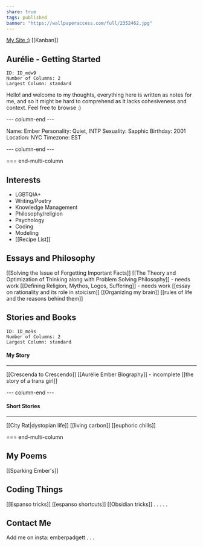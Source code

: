 ```yaml
---
share: true
tags: published
banner: "https://wallpaperaccess.com/full/2352462.jpg"
---
```

[My Site :)](https://emberauclair.github.io/Aurelie2/notes/landing/) 
[[Kanban]]
## Aurélie - Getting Started
```start-multi-column
ID: ID_mdw9
Number of Columns: 2
Largest Column: standard
```

Hello! and welcome to my thoughts, everything here is written as notes for me, and so it might be hard to comprehend as it lacks cohesiveness and context. Feel free to browse :)


--- column-end ---


Name: Ember
Personality: Quiet,  INTP
Sexuality: Sapphic
Birthday: 2001
Location: NYC
Timezone: EST


--- column-end ---

=== end-multi-column
## Interests
- LGBTQIA+
- Writing/Poetry
- Knowledge Management
- Philosophy/religion
- Psychology
- Coding
- Modeling
- [[Recipe List]] 

## Essays and Philosophy
[[Solving the Issue of Forgetting Important Facts]]
[[The Theory and Optimization of Thinking along with Problem Solving Philosophy]] - needs work
[[Defining Religion, Mythos, Logos, Suffering]] - needs work
[[essay on rationality and its role in stoicism]]
[[Organizing my brain]]
[[rules of life and the reasons behind them]]

## Stories and Books
```start-multi-column
ID: ID_mo9s
Number of Columns: 2
Largest Column: standard
```
#### My Story
---
[[Crescenda to Crescendo]]
[[Aurélie Ember Biography]] - incomplete
[[the story of a trans girl]] 



--- column-end ---
#### Short Stories
---
[[City Rat|dystopian life]]
[[living carbon]]
[[euphoric chills]]


=== end-multi-column

## My Poems
[[Sparking Ember's]]


## Coding Things
[[Espanso tricks]]
[[espanso shortcuts]]
[[Obsidian tricks]]
.
.
.
.
.
## Contact Me
Add me on insta: emberpadgett
.
.
.